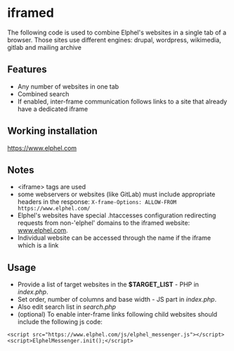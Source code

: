 # iframed

The following code is used to combine Elphel's websites in a single tab of a browser. Those sites use different engines: drupal, wordpress, wikimedia, gitlab and mailing archive

## Features
* Any number of websites in one tab
* Combined search
* If enabled, inter-frame communication follows links to a site that already have a dedicated iframe

## Working installation

https://www.elphel.com

## Notes
* \<iframe\> tags are used
* some webservers or websites (like GitLab) must include appropriate headers in the response:
`X-frame-Options: ALLOW-FROM https://www.elphel.com/`
* Elphel's websites have special .htaccesses configuration redirecting requests from non-'elphel' domains to the iframed website: www.elphel.com.
* Individual website can be accessed through the name if the iframe which is a link

## Usage

* Provide a list of target websites in the **$TARGET_LIST** - PHP in *index.php*.
* Set order, number of columns and base width - JS part in *index.php*.
* Also edit search list in *search.php*
* (optional) To enable inter-frame links following child websites should include the following js code:
```
<script src="https://www.elphel.com/js/elphel_messenger.js"></script>
<script>ElphelMessenger.init();</script>
```